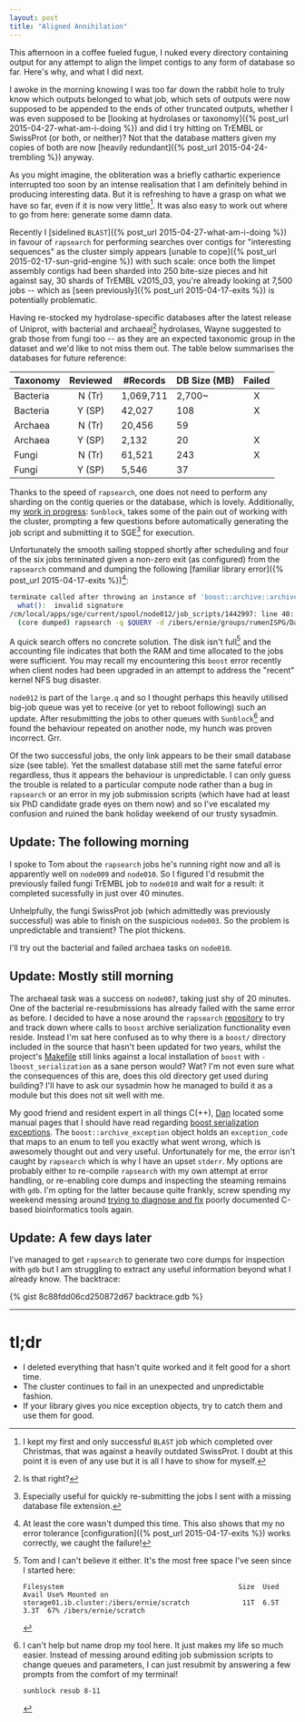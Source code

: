 ```yaml
---
layout: post
title: "Aligned Annihilation"
---
```


This afternoon in a coffee fueled fugue, I nuked every directory containing output for any attempt
to align the limpet contigs to any form of database so far. Here's why, and what I did next.

I awoke in the morning knowing I was too far down the rabbit hole to truly know which outputs
belonged to what job, which sets of outputs were now supposed to be appended to the ends of other truncated
outputs, whether I was even supposed to be
[looking at hydrolases or taxonomy]({% post_url 2015-04-27-what-am-i-doing %})
and did I try hitting on TrEMBL or SwissProt (or both, or neither)? Not that the database matters
given my copies of both are now [heavily redundant]({% post_url 2015-04-24-trembling %}) anyway.

As you might imagine, the obliteration was a briefly cathartic experience interrupted too soon by
an intense realisation that I am definitely behind in producing interesting data. But it is refreshing to have
a grasp on what we have so far, even if it is now very little[^1]. It was also easy to work out where to
go from here: generate some damn data.

Recently I [sidelined `BLAST`]({% post_url 2015-04-27-what-am-i-doing %}) in favour of `rapsearch`
for performing searches over contigs for "interesting sequences" as the cluster simply appears
[unable to cope]({% post_url 2015-02-17-sun-grid-engine %}) with such scale: once both the limpet assembly contigs
had been sharded into 250 bite-size pieces and hit against say, 30 shards of TrEMBL v2015_03,
you're already looking at 7,500 jobs -- which as [seen previously]({% post_url 2015-04-17-exits %}) is
potentially problematic.

Having re-stocked my hydrolase-specific databases after the latest release of Uniprot, with bacterial
and archaeal[^2] hydrolases, Wayne suggested to grab those from fungi too -- as they are an expected
taxonomic group in the dataset and we'd like to not miss them out. The table below summarises the
databases for future reference:

| Taxonomy | Reviewed | #Records  | DB Size (MB) | Failed |
|----------|:--------:|-----------|--------------|:------:|
| Bacteria | N (Tr)   | 1,069,711 | 2,700~       | X      |
| Bacteria | Y (SP)   | 42,027    | 108          | X      |
| Archaea  | N (Tr)   | 20,456    | 59           |        |
| Archaea  | Y (SP)   | 2,132     | 20           | X      |
| Fungi    | N (Tr)   | 61,521    | 243          | X      |
| Fungi    | Y (SP)   | 5,546     | 37           |        |

Thanks to the speed of `rapsearch`, one does not need to perform any sharding on the contig queries
or the database, which is lovely. Additionally, my
[work in progress](https://github.com/samstudio8/sunblock): `Sunblock`,
takes some of the pain out of working with the cluster, prompting a few questions
before automatically generating the job script and submitting it to SGE[^3] for execution.

Unfortunately the smooth sailing stopped shortly after scheduling and four of the six jobs terminated given
a non-zero exit (as configured) from the `rapsearch` command and dumping the following [familiar library error]({% post_url 2015-04-17-exits %})[^4]:

```bash
terminate called after throwing an instance of 'boost::archive::archive_exception'
  what():  invalid signature
/cm/local/apps/sge/current/spool/node012/job_scripts/1442997: line 40: 31100 Aborted
  (core dumped) rapsearch -q $QUERY -d /ibers/ernie/groups/rumenISPG/Databases/2015_04-trembl-ec3/rapsearch/2015-04__uniprot__ec_3__tax_2-Bacteria__reviewed_no.rap -u 1 -z 8 -e 0.00001 > $OUTFILE
```

A quick search offers no concrete solution. The disk isn't full[^6] and the accounting file indicates that
both the RAM and time allocated to the jobs were sufficient. You may recall my encountering this `boost` error
recently when client nodes had been upgraded in an attempt to address the "recent" kernel NFS bug disaster.

`node012` is part of the `large.q` and so I thought perhaps this heavily utilised big-job queue was yet to receive
(or yet to reboot following) such an update. After resubmitting the jobs to other queues with `Sunblock`[^5]
and found the behaviour repeated on another node, my hunch was proven incorrect. Grr.

Of the two successful jobs, the only link appears to be their small database size (see table). Yet the smallest database still met the same fateful error regardless, thus it appears the behaviour is unpredictable.
I can only guess the trouble is related to a particular compute node rather than a bug in `rapsearch` or
an error in my job submission scripts (which have had at least six PhD candidate grade eyes on them now)
and so I've escalated my confusion and ruined the bank holiday weekend of our trusty sysadmin.

## Update: The following morning
I spoke to Tom about the `rapsearch` jobs he's running right now and all is apparently well
on `node009` and `node010`. So I figured I'd resubmit the previously failed fungi TrEMBL job
to `node010` and wait for a result: it completed sucessfully in just over 40 minutes.

Unhelpfully, the fungi SwissProt job (which admittedly was previously successful) was able to
finish on the suspicious `node003`. So the problem is unpredictable and transient? The plot thickens.

I'll try out the bacterial and failed archaea tasks on `node010`.

## Update: Mostly still morning
The archaeal task was a success on `node007`, taking just shy of 20 minutes. One of the bacterial
re-resubmissions has already failed with the same error as before. I decided to have a nose around the `rapsearch` [repository](https://github.com/zhaoyanswill/RAPSearch2/tree/95c866e9b818b7b4b9648ef4e0810a33300c3432)
to try and track down where calls to `boost` archive serialization functionality even reside.
Instead I'm sat here confused as to why there is a `boost/` directory included in the source that hasn't been
updated for two years, whilst the project's [Makefile](https://github.com/zhaoyanswill/RAPSearch2/blob/95c866e9b818b7b4b9648ef4e0810a33300c3432/Src/Makefile) still links against a local installation of `boost` with `-lboost_serialization` as a sane person would? Wat?
I'm not even sure what the consequences of this are, does this old directory get used during building? 
I'll have to ask our sysadmin how he managed to build it as a module but this does not sit well with me. 

My good friend and resident expert in all things C(++), [Dan](http://bytecove.co.uk/) located some manual pages
that I should have read regarding [boost serialization exceptions](http://www.boost.org/doc/libs/1_37_0/libs/serialization/doc/exceptions.html).
The `boost::archive_exception` object holds an `exception_code` that maps to an enum to tell you exactly
what went wrong, which is awesomely thought out and very useful. Unfortunately for me, the error isn't caught
by `rapsearch` which is why I have an upset `stderr`. My options are probably either to re-compile
`rapsearch` with my own attempt at error handling, or re-enabling core dumps and inspecting the steaming remains
with `gdb`. I'm opting for the latter because quite frankly, screw spending my weekend 
messing around [trying to diagnose and fix](https://github.com/samtools/samtools/pull/259) poorly documented
C-based bioinformatics tools again.

## Update: A few days later
I've managed to get `rapsearch` to generate two core dumps for inspection with `gdb` but I am struggling to
extract any useful information beyond what I already know. The backtrace:

{% gist 8c88fdd06cd250872d67 backtrace.gdb %}

* * *

# tl;dr
* I deleted everything that hasn't quite worked and it felt good for a short time.
* The cluster continues to fail in an unexpected and unpredictable fashion.
* If your library gives you nice exception objects, try to catch them and use them for good.

[^1]: I kept my first and only successful `BLAST` job which completed over Christmas, that was against
    a heavily outdated SwissProt. I doubt at this point it is even of any use but it is all I have to
    show for myself.

[^2]: Is that right?

[^3]: Especially useful for quickly re-submitting the jobs I sent with a missing database file extension.

[^4]: At least the core wasn't dumped this time. This also shows that my no error tolerance
    [configuration]({% post_url 2015-04-17-exits %}) works correctly, we caught the failure!
    
[^5]: I can't help but name drop my tool here. It just makes my life so much easier. Instead of messing
    around editing job submission scripts to change queues and parameters, I can just resubmit by answering
    a few prompts from the comfort of my terminal!

    ```bash
    sunblock resub 8-11
    ```
    
[^6]: Tom and I can't believe it either. It's the most free space I've seen since I started here:

    ```
    Filesystem                                           Size  Used Avail Use% Mounted on
    storage01.ib.cluster:/ibers/ernie/scratch             11T  6.5T  3.3T  67% /ibers/ernie/scratch
    ```
